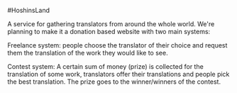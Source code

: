 #HoshinsLand

A service for gathering translators from around the whole world. We're planning to make it a donation based website with two main systems:

Freelance system: people choose the translator of their choice and request them the translation of the work they would like to see.

Contest system: A certain sum of money (prize) is collected for the translation of some work, translators offer their translations and people pick the best translation. The prize goes to the winner/winners of the contest.
